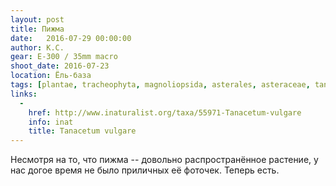 ```yaml
---
layout: post
title: Пижма
date:   2016-07-29 00:00:00
author: К.С.
gear: E-300 / 35mm macro
shoot_date: 2016-07-23
location: Ёль-база
tags: [plantae, tracheophyta, magnoliopsida, asterales, asteraceae, tanacetum, tanacetum vulgare]
links:
  -
    href: http://www.inaturalist.org/taxa/55971-Tanacetum-vulgare
    info: inat
    title: Tanacetum vulgare
---
```


Несмотря на то, что пижма -- довольно распространённое растение, у нас догое время не было приличных её фоточек. Теперь есть.
